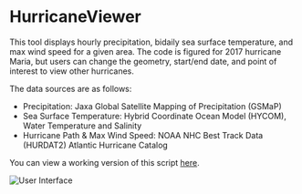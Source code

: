 # HurricaneViewer
This tool displays hourly precipitation, bidaily sea surface temperature, and max wind speed for a given area. The code is figured for 2017 hurricane Maria, but users can change the geometry, start/end date, and point of interest to view other hurricanes.

The data sources are as follows:
* Precipitation: Jaxa Global Satellite Mapping of Precipitation (GSMaP)
* Sea Surface Temperature: Hybrid Coordinate Ocean Model (HYCOM), Water Temperature and Salinity
* Hurricane Path & Max Wind Speed: NOAA NHC Best Track Data (HURDAT2) Atlantic Hurricane Catalog

You can view a working version of this script [here](https://code.earthengine.google.com/74c1c09a4c3f8256111c20096a94c7ed).

![User Interface](https://github.com/britnaybeaudry/britnaybeaudry.github.io/blob/master/assets/img/portfolio/hurricaneviewer.gif)
